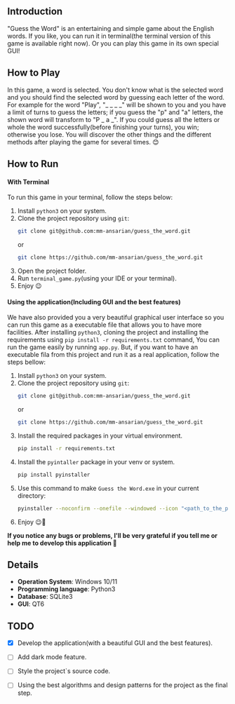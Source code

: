 ## Introduction
"Guess the Word" is an entertaining and simple game about the English words.
If you like, you can run it in terminal(the terminal version of this game is available right now). Or you can play this game in its own special GUI!

## How to Play
In this game, a word is selected. You don't know what is the selected word and you should find the selected word by guessing each letter of the word.
For example for the word "Play", "_ _ _ _" will be shown to you and you have a limit of turns to guess the letters; if you guess the "p" and "a" letters, the shown 
word will transform to "P _ a _". If you could guess all the letters or whole the word successfully(before finishing your turns), you win; otherwise
you lose.
You will discover the other things and the different methods after playing the game for several times. 😊

## How to Run

#### With Terminal
To run this game in your terminal, follow the steps below:
  1. Install `python3` on your system.
  2. Clone the project repository using `git`:
     ```bash
     git clone git@github.com:mm-ansarian/guess_the_word.git
     ```
     or
     ```bash
     git clone https://github.com/mm-ansarian/guess_the_word.git
     ```
  3. Open the project folder.
  4. Run `terminal_game.py`(using your IDE or your terminal).
  5. Enjoy 😉

#### Using the application(Including GUI and the best features)
We have also provided you a very beautiful graphical user interface so you can run this game as a 
executable file that allows you to have more facilities.
After installing `python3`, cloning the project and installing the requirements using `pip install -r requirements.txt` command, You can run the game easily by running `app.py`. 
But, if you want to have an executable fila from this project and run it as a real application, follow the steps bellow:
  1. Install `python3` on your system.
  2. Clone the project repository using `git`:
     ```bash
     git clone git@github.com:mm-ansarian/guess_the_word.git
     ```
     or
     ```bash
     git clone https://github.com/mm-ansarian/guess_the_word.git
     ```
  3. Install the required packages in your virtual environment.
     ```bash
     pip install -r requirements.txt
     ```
  4. Install the `pyintaller` package in your venv or system.
     ```bash
     pip install pyinstaller
     ```
  5. Use this command to make `Guess the Word.exe` in your current directory:
      ```bash
      pyinstaller --noconfirm --onefile --windowed --icon "<path_to_the_project_folder>\icons\Main_icon.ico" --name "Guess the Word" --add-data "<path_to_the_project_folder>\icons\Main_icon.ico;." --add-data "<path_to_the_project_folder>\icons;icons/"  "<path_to_the_project_folder>\app.py"
      ```
  6. Enjoy 😉🎉

**If you notice any bugs or problems, I'll be very grateful if you tell me or help me to develop this application 🌱**


## Details
- **Operation System**: Windows 10/11
- **Programming language**: Python3
- **Database**: SQLite3
- **GUI**: QT6

## TODO
- [X] Develop the application(with a beautiful GUI and the best features).
- [ ] Add dark mode feature.
- [ ] Style the project`s source code.
- [ ] Using the best algorithms and design patterns for the project as the final step.
     
